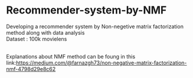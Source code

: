 # Recommender-system-by-NMF

Developing a recommender system by Non-negetive matrix factorization method along with data analysis
 <br /> Dataset : 100k movielens
 
 <br /> Explanations about NMF method can be foung in this link:https://medium.com/@farnazgh73/non-negative-matrix-factorization-nmf-4798d29e8c62

